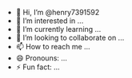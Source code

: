 - 👋 Hi, I’m @henry7391592
- 👀 I’m interested in ...
- 🌱 I’m currently learning ...
- 💞️ I’m looking to collaborate on ...
- 📫 How to reach me ...
- 😄 Pronouns: ...
- ⚡ Fun fact: ...

<!---
henry7391592/henry7391592 is a ✨ special ✨ repository because its `README.md` (this file) appears on your GitHub profile.
You can click the Preview link to take a look at your changes.
--->

